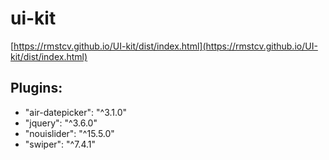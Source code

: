# ui-kit 
[https://rmstcv.github.io/UI-kit/dist/index.html](https://rmstcv.github.io/UI-kit/dist/index.html)

## Plugins: 

+ "air-datepicker": "^3.1.0"
+ "jquery": "^3.6.0"
+ "nouislider": "^15.5.0"
+ "swiper": "^7.4.1"
